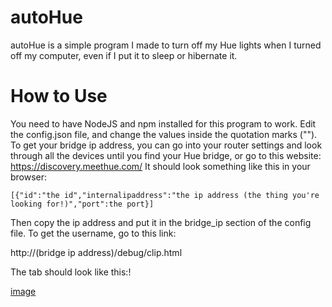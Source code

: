 # autoHue
autoHue is a simple program I made to turn off my Hue lights when I turned off my computer, even if I put it to sleep or hibernate it.
# How to Use
You need to have NodeJS and npm installed for this program to work. Edit the config.json file, and change the values inside the quotation marks ("").
To get your bridge ip address, you can go into your router settings and look through all the devices until you find your Hue bridge, or go to this website: https://discovery.meethue.com/
It should look something like this in your browser:

`[{"id":"the id","internalipaddress":"the ip address (the thing you're looking for!)","port":the port}]`

Then copy the ip address and put it in the bridge_ip section of the config file. To get the username, go to this link:

http://(bridge ip address)/debug/clip.html

The tab should look like this:!

[image](https://user-images.githubusercontent.com/88277260/178057384-50e3d423-bcbb-49d6-a89e-e70b37919442.png)
